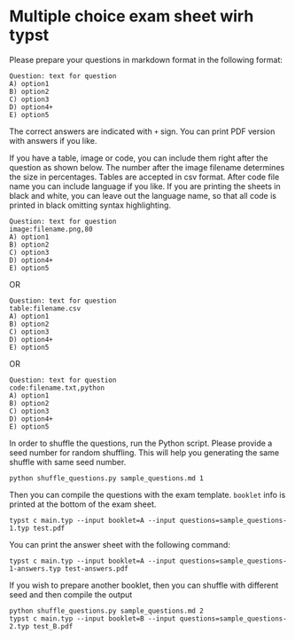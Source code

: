 # Multiple choice exam sheet wirh typst

Please prepare your questions in markdown format in the following format:

```
Question: text for question
A) option1
B) option2
C) option3
D) option4+
E) option5
```

The correct answers are indicated with `+` sign. You can print PDF version with answers if you like. 

If you have a table, image or code, you can include them right after the question as shown below. The number after the image filename determines the size in percentages. Tables are accepted in csv format. After code file name you can include language if you like. If you are printing the sheets in black and white, you can leave out the language name, so that all code is printed in black omitting syntax highlighting.

```
Question: text for question
image:filename.png,80
A) option1
B) option2
C) option3
D) option4+
E) option5
```
OR
```
Question: text for question
table:filename.csv
A) option1
B) option2
C) option3
D) option4+
E) option5
```
OR
```
Question: text for question
code:filename.txt,python
A) option1
B) option2
C) option3
D) option4+
E) option5
```

In order to shuffle the questions, run the Python script. Please provide a seed number for random shuffling. This will help you generating the same shuffle with same seed number.

```
python shuffle_questions.py sample_questions.md 1
```

Then you can compile the questions with the exam template. `booklet` info is printed at the bottom of the exam sheet. 

```
typst c main.typ --input booklet=A --input questions=sample_questions-1.typ test.pdf
```

You can print the answer sheet with the following command:
```
typst c main.typ --input booklet=A --input questions=sample_questions-1-answers.typ test-answers.pdf
```

If you wish to prepare another booklet, then you can shuffle with different seed and then compile the output

```
python shuffle_questions.py sample_questions.md 2
typst c main.typ --input booklet=B --input questions=sample_questions-2.typ test_B.pdf
```
